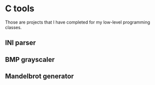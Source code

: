 # C tools

Those are projects that I have completed for my low-level programming classes.

## INI parser

## BMP grayscaler

## Mandelbrot generator
